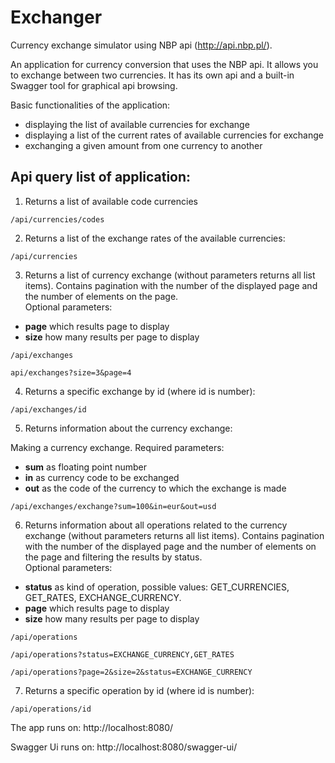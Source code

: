 # Exchanger
Currency exchange simulator using NBP api (http://api.nbp.pl/).

An application for currency conversion that uses the NBP api. It allows you to exchange between two currencies. It has its own api and a built-in Swagger tool for graphical api browsing.

Basic functionalities of the application:
- displaying the list of available currencies for exchange
- displaying a list of the current rates of available currencies for exchange
- exchanging a given amount from one currency to another

## Api query list of application:

1. Returns a list of available code currencies
```
/api/currencies/codes
```

2. Returns a list of the exchange rates of the available currencies:
```
/api/currencies
```

3. Returns a list of currency exchange (without parameters returns all list items). Contains pagination with the number of the displayed page and the number of elements on the page.  
Optional parameters: 
- **page** which results page to display
- **size** how many results per page to display
```
/api/exchanges

api/exchanges?size=3&page=4
```

4. Returns a specific exchange by id (where id is number):
```
/api/exchanges/id
```

5. Returns information about the currency exchange: 

Making a currency exchange. 
Required parameters: 
- **sum** as floating point number
- **in** as currency code to be exchanged
- **out** as the code of the currency to which the exchange is made
```
/api/exchanges/exchange?sum=100&in=eur&out=usd

```

6. Returns information about all operations related to the currency exchange (without parameters returns all list items). Contains pagination with the number of the displayed page and the number of elements on the page and filtering the results by status.  
Optional parameters: 
- **status** as kind of operation, possible values: GET_CURRENCIES, GET_RATES, EXCHANGE_CURRENCY.
- **page** which results page to display
- **size** how many results per page to display
```
/api/operations

/api/operations?status=EXCHANGE_CURRENCY,GET_RATES

/api/operations?page=2&size=2&status=EXCHANGE_CURRENCY
```

7. Returns a specific operation by id (where id is number):
```
/api/operations/id
```


The app runs on: http://localhost:8080/

Swagger Ui runs on: http://localhost:8080/swagger-ui/


















